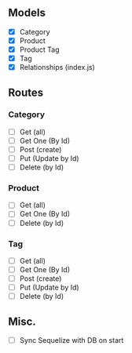 ## Models

- [X] Category
- [X] Product
- [X] Product Tag
- [X] Tag
- [X] Relationships (index.js)

## Routes

### Category

- [ ] Get (all)
- [ ] Get One (By Id)
- [ ] Post (create)
- [ ] Put (Update by Id)
- [ ] Delete (by Id)

### Product

- [ ] Get (all)
- [ ] Get One (By Id)
- [ ] Delete (by Id)

### Tag

- [ ] Get (all)
- [ ] Get One (By Id)
- [ ] Post (create)
- [ ] Put (Update by Id)
- [ ] Delete (by Id)

## Misc.

- [ ] Sync Sequelize with DB on start